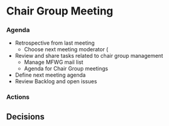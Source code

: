 
# Chair Group Meeting

### Agenda
 - Retrospective from last meeting 
     - Choose next meeting moderator (
 - Review and share tasks related to chair group management  
     - Manage MFWG mail list
     - Agenda for Chair Group meetings
 - Define next meeting agenda
 - Review Backlog and open issues 
     
### Actions
    
## Decisions 
